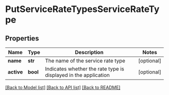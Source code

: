 # PutServiceRateTypesServiceRateType

## Properties
Name | Type | Description | Notes
------------ | ------------- | ------------- | -------------
**name** | **str** | The name of the service rate type | [optional] 
**active** | **bool** | Indicates whether the rate type is displayed in the application | [optional] 

[[Back to Model list]](../README.md#documentation-for-models) [[Back to API list]](../README.md#documentation-for-api-endpoints) [[Back to README]](../README.md)


